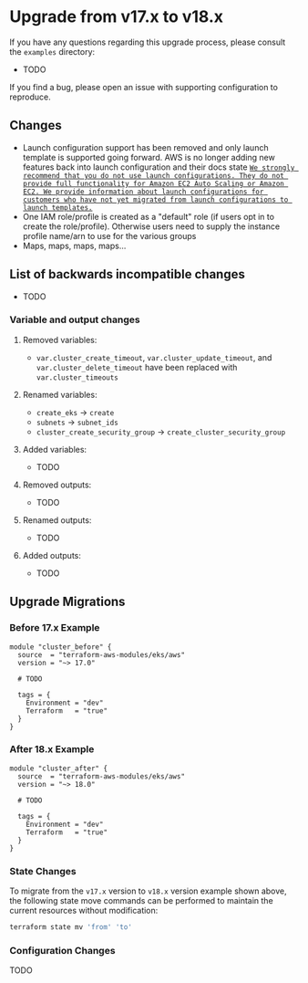 # Upgrade from v17.x to v18.x

If you have any questions regarding this upgrade process, please consult the `examples` directory:

- TODO

If you find a bug, please open an issue with supporting configuration to reproduce.

## Changes

- Launch configuration support has been removed and only launch template is supported going forward. AWS is no longer adding new features back into launch configuration and their docs state [`We strongly recommend that you do not use launch configurations. They do not provide full functionality for Amazon EC2 Auto Scaling or Amazon EC2. We provide information about launch configurations for customers who have not yet migrated from launch configurations to launch templates.`](https://docs.aws.amazon.com/autoscaling/ec2/userguide/LaunchConfiguration.html)
- One IAM role/profile is created as a "default" role (if users opt in to create the role/profile). Otherwise users need to supply the instance profile name/arn to use for the various groups
- Maps, maps, maps, maps...

## List of backwards incompatible changes

- TODO

### Variable and output changes

1. Removed variables:

   - `var.cluster_create_timeout`, `var.cluster_update_timeout`, and `var.cluster_delete_timeout` have been replaced with `var.cluster_timeouts`

2. Renamed variables:

   - `create_eks` -> `create`
   - `subnets` -> `subnet_ids`
   - `cluster_create_security_group` -> `create_cluster_security_group`

3. Added variables:

   - TODO

4. Removed outputs:

   - TODO

5. Renamed outputs:

   - TODO

6. Added outputs:

   - TODO

## Upgrade Migrations

### Before 17.x Example

```hcl
module "cluster_before" {
  source  = "terraform-aws-modules/eks/aws"
  version = "~> 17.0"

  # TODO

  tags = {
    Environment = "dev"
    Terraform   = "true"
  }
}
```

### After 18.x Example

```hcl
module "cluster_after" {
  source  = "terraform-aws-modules/eks/aws"
  version = "~> 18.0"

  # TODO

  tags = {
    Environment = "dev"
    Terraform   = "true"
  }
}
```

### State Changes

To migrate from the `v17.x` version to `v18.x` version example shown above, the following state move commands can be performed to maintain the current resources without modification:

```bash
terraform state mv 'from' 'to'
```

### Configuration Changes

TODO
